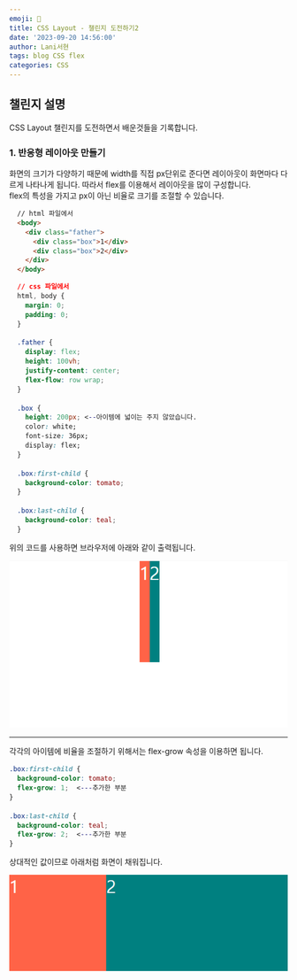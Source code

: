 ```yaml
---
emoji: 🍈
title: CSS Layout - 챌린지 도전하기2
date: '2023-09-20 14:56:00'
author: Lani서현
tags: blog CSS flex 
categories: CSS 
---
```


## 챌린지 설명

CSS Layout 챌린지를 도전하면서 배운것들을 기록합니다.

### 1. 반응형 레이아웃 만들기  

화면의 크기가 다양하기 때문에 width를 직접 px단위로 준다면 레이아웃이 화면마다 다르게 나타나게 됩니다. 따라서 flex를 이용해서 레이아웃을 많이 구성합니다.  
flex의 특성을 가지고 px이 아닌 비율로 크기를 조절할 수 있습니다.

```html  
  // html 파일에서
  <body>
    <div class="father">
      <div class="box">1</div>
      <div class="box">2</div>
    </div>
  </body>  
```  
```css  
  // css 파일에서
  html, body {
    margin: 0;
    padding: 0;
  }

  .father {
    display: flex;
    height: 100vh;
    justify-content: center;
    flex-flow: row wrap;
  }

  .box {
    height: 200px; <--아이템에 넓이는 주지 않았습니다.  
    color: white;
    font-size: 36px;
    display: flex;
  }

  .box:first-child {
    background-color: tomato;
  }

  .box:last-child {
    background-color: teal;
  }
```  
  
위의 코드를 사용하면 브라우저에 아래와 같이 출력됩니다.  

![사진](./layout2.png)  

* * *  
각각의 아이템에 비율을 조절하기 위해서는 flex-grow 속성을 이용하면 됩니다.  

```css
.box:first-child {
  background-color: tomato;
  flex-grow: 1;  <---추가한 부분
}

.box:last-child {
  background-color: teal;
  flex-grow: 2;  <---추가한 부분
}
```  
상대적인 값이므로 아래처럼 화면이 채워집니다.  

![사진](./layout3.png) 